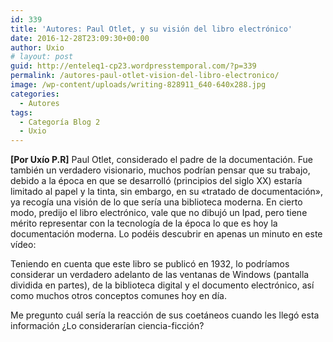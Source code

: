 ```yaml
---
id: 339
title: 'Autores: Paul Otlet, y su visión del libro electrónico'
date: 2016-12-28T23:09:30+00:00
author: Uxio
# layout: post
guid: http://enteleq1-cp23.wordpresstemporal.com/?p=339
permalink: /autores-paul-otlet-vision-del-libro-electronico/
image: /wp-content/uploads/writing-828911_640-640x288.jpg
categories:
  - Autores
tags:
  - Categoría Blog 2
  - Uxio
---
```

**[Por Uxío P.R]** Paul Otlet, considerado el padre de la documentación. Fue también un verdadero visionario, muchos podrían pensar que su trabajo, debido a la época en que se desarrolló (principios del siglo XX) estaría limitado al papel y la tinta, sin embargo, en su «tratado de documentación», ya recogía una visión de lo que sería una biblioteca moderna. En cierto modo, predijo el libro electrónico, vale que no dibujó un Ipad, pero tiene mérito representar con la tecnología de la época lo que es hoy la documentación moderna. Lo podéis descubrir en apenas un minuto en este vídeo:



Teniendo en cuenta que este libro se publicó en 1932, lo podríamos considerar un verdadero adelanto de las ventanas de Windows (pantalla dividida en partes), de la biblioteca digital y el documento electrónico, así como muchos otros conceptos comunes hoy en día.

Me pregunto cuál sería la reacción de sus coetáneos cuando les llegó esta información ¿Lo considerarían ciencia-ficción?